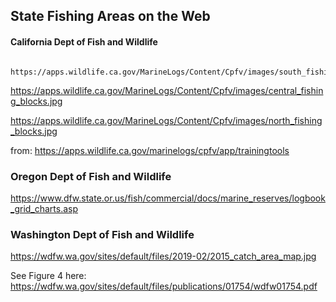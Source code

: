 ## State Fishing Areas on the Web

#### California Dept of Fish and Wildlife

     https://apps.wildlife.ca.gov/MarineLogs/Content/Cpfv/images/south_fishing_blocks.jpg
     

https://apps.wildlife.ca.gov/MarineLogs/Content/Cpfv/images/central_fishing_blocks.jpg

https://apps.wildlife.ca.gov/MarineLogs/Content/Cpfv/images/north_fishing_blocks.jpg

from: https://apps.wildlife.ca.gov/marinelogs/cpfv/app/trainingtools


### Oregon Dept of Fish and Wildlife

https://www.dfw.state.or.us/fish/commercial/docs/marine_reserves/logbook_grid_charts.asp


### Washington Dept of Fish and Wildlife
  
https://wdfw.wa.gov/sites/default/files/2019-02/2015_catch_area_map.jpg

See Figure 4 here: https://wdfw.wa.gov/sites/default/files/publications/01754/wdfw01754.pdf
